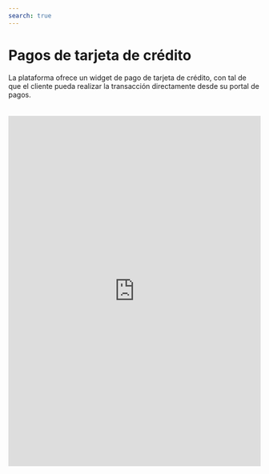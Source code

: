 ```yaml
---
search: true
---
```


# Pagos de tarjeta de crédito

La plataforma ofrece un widget de pago de tarjeta de crédito, con tal de que el cliente pueda realizar la transacción directamente desde su portal de pagos.

<iframe src="https://widgets.modyo.com/personas/retail-credit-card-payment" width="100%" height="700px" frameBorder="0"  style="overflow:auto;margin-top:20px;"/>

Para realizar la transacción, el cliente verá predeterminadamente:

- Tarjeta de crédito a pagar
- Deuda de pago
- Monto de la deuda
- Selección de cuenta de origen del pago
- Monto mínimo a pagar
- Monto total a pagar
- Monto personalizado a pagar 

Tras seleccionar las variables, el cliente puede hacer click para pagar la deuda.

### Propiedades

|Funcionalidad|Descripción|
|:------------|:----------|
|||
